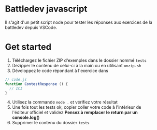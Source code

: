 # Battledev javascript

Il s'agit d'un petit script node pour tester les réponses aux exercices de la battledev depuis VSCode.

# Get started

1. Téléchargez le fichier ZIP d'exemples dans le dossier nommé `tests`
2. Dezipper le contenu de celui-ci à la main ou en utilisant `unzip.sh`
3. Développez le code répondant à l'exercice dans 
```javascript
// code.js
function ContestResponse () {
  // ICI
}
```
4. Utilisez la commande `node .` et vérifiez votre résultat
5. Une fois tout les tests ok, copier coller votre code à l'intérieur de l'éditeur officiel et validez **Pensez à remplacer le return par un console.log()**
6. Supprimer le contenu du dossier `tests`